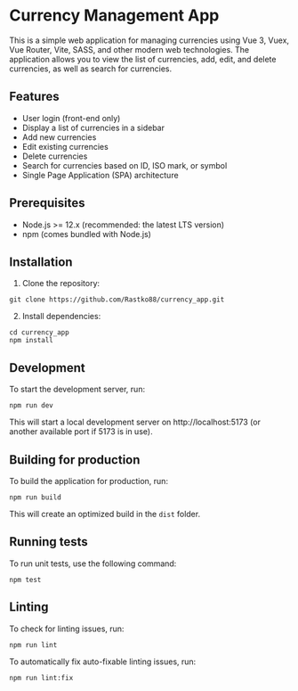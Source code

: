 # Currency Management App
This is a simple web application for managing currencies using Vue 3, Vuex, Vue Router, Vite, SASS, and other modern web technologies. The application allows you to view the list of currencies, add, edit, and delete currencies, as well as search for currencies.

## Features
- User login (front-end only)
- Display a list of currencies in a sidebar
- Add new currencies
- Edit existing currencies
- Delete currencies
- Search for currencies based on ID, ISO mark, or symbol
- Single Page Application (SPA) architecture

## Prerequisites
- Node.js >= 12.x (recommended: the latest LTS version)
- npm (comes bundled with Node.js)

## Installation
1. Clone the repository:
```
git clone https://github.com/Rastko88/currency_app.git
```

2. Install dependencies:
```
cd currency_app
npm install
```

## Development

To start the development server, run:
```
npm run dev
```
This will start a local development server on http://localhost:5173 (or another available port if 5173 is in use).

## Building for production

To build the application for production, run:
```
npm run build
```
This will create an optimized build in the `dist` folder.

## Running tests
To run unit tests, use the following command:
```
npm test
```

## Linting
To check for linting issues, run:
```
npm run lint
```

To automatically fix auto-fixable linting issues, run:
```
npm run lint:fix
```